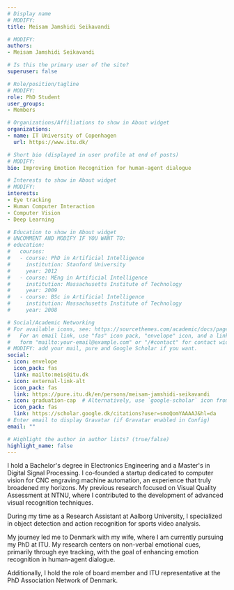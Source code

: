 ```yaml
---
# Display name 
# MODIFY:
title: Meisam Jamshidi Seikavandi

# MODIFY:
authors:
- Meisam Jamshidi Seikavandi

# Is this the primary user of the site?
superuser: false

# Role/position/tagline
# MODIFY:
role: PhD Student
user_groups:
- Members

# Organizations/Affiliations to show in About widget
organizations:
- name: IT University of Copenhagen
  url: https://www.itu.dk/

# Short bio (displayed in user profile at end of posts)
# MODIFY:
bio: Improving Emotion Recognition for human-agent dialogue

# Interests to show in About widget
# MODIFY:
interests:
- Eye tracking
- Human Computer Interaction
- Computer Vision
- Deep Learning

# Education to show in About widget
# UNCOMMENT AND MODIFY IF YOU WANT TO:
# education:
#   courses:
#   - course: PhD in Artificial Intelligence
#     institution: Stanford University
#     year: 2012
#   - course: MEng in Artificial Intelligence
#     institution: Massachusetts Institute of Technology
#     year: 2009
#   - course: BSc in Artificial Intelligence
#     institution: Massachusetts Institute of Technology
#     year: 2008

# Social/Academic Networking
# For available icons, see: https://sourcethemes.com/academic/docs/page-builder/#icons
#   For an email link, use "fas" icon pack, "envelope" icon, and a link in the
#   form "mailto:your-email@example.com" or "/#contact" for contact widget.
# MODIFY: add your mail, pure and Google Scholar if you want.
social:
- icon: envelope
  icon_pack: fas
  link: mailto:meis@itu.dk
- icon: external-link-alt
  icon_pack: fas
  link: https://pure.itu.dk/en/persons/meisam-jamshidi-seikavandi
- icon: graduation-cap  # Alternatively, use `google-scholar` icon from `ai` icon pack
  icon_pack: fas
  link: https://scholar.google.dk/citations?user=smoQomYAAAAJ&hl=da
# Enter email to display Gravatar (if Gravatar enabled in Config)
email: ""

# Highlight the author in author lists? (true/false)
highlight_name: false
---
```


I hold a Bachelor's degree in Electronics Engineering and a Master's in Digital Signal Processing. I co-founded a startup dedicated to computer vision for CNC engraving machine automation, an experience that truly broadened my horizons. My previous research focused on Visual Quality Assessment at NTNU, where I contributed to the development of advanced visual recognition techniques.

During my time as a Research Assistant at Aalborg University, I specialized in object detection and action recognition for sports video analysis.

My journey led me to Denmark with my wife, where I am currently pursuing my PhD at ITU. My research centers on non-verbal emotional cues, primarily through eye tracking, with the goal of enhancing emotion recognition in human-agent dialogue.

Additionally, I hold the role of board member and ITU representative at the PhD Association Network of Denmark.